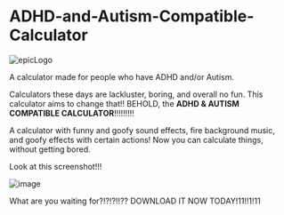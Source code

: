 # ADHD-and-Autism-Compatible-Calculator
![epicLogo](https://github.com/user-attachments/assets/27f03cea-051d-4d08-8a5b-9ef87ce07cce)

A calculator made for people who have ADHD and/or Autism.

Calculators these days are lackluster, boring, and overall no fun. This calculator aims to change that!!
BEHOLD, the **ADHD & AUTISM COMPATIBLE CALCULATOR**!!!!!!!!!

A calculator with funny and goofy sound effects, fire background music, and goofy effects with certain actions!
Now you can calculate things, without getting bored.

Look at this screenshot!!!

![image](https://github.com/user-attachments/assets/b9cd2a3b-56b6-42f7-854b-7317c3a54098)

What are you waiting for?!?!?!!??
DOWNLOAD IT NOW TODAY!11!!1!11
